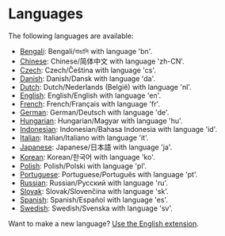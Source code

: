 Languages
=========

The following languages are available:

* [Bengali](https://github.com/datenstrom/yellow-extensions/tree/master/languages/bengali): Bengali/বাঙালি with language 'bn'.
* [Chinese](https://github.com/datenstrom/yellow-extensions/tree/master/languages/chinese): Chinese/简体中文 with language 'zh-CN'.
* [Czech](https://github.com/datenstrom/yellow-extensions/tree/master/languages/czech): Czech/Čeština with language 'cs'.
* [Danish](https://github.com/datenstrom/yellow-extensions/tree/master/languages/danish): Danish/Dansk with language 'da'.
* [Dutch](https://github.com/datenstrom/yellow-extensions/tree/master/languages/dutch): Dutch/Nederlands (België) with language 'nl'.
* [English](https://github.com/datenstrom/yellow-extensions/tree/master/languages/english): English/English with language 'en'.
* [French](https://github.com/datenstrom/yellow-extensions/tree/master/languages/french): French/Français with language 'fr'.
* [German](https://github.com/datenstrom/yellow-extensions/tree/master/languages/german): German/Deutsch with language 'de'.
* [Hungarian](https://github.com/datenstrom/yellow-extensions/tree/master/languages/hungarian): Hungarian/Magyar with language 'hu'.
* [Indonesian](https://github.com/datenstrom/yellow-extensions/tree/master/languages/indonesian): Indonesian/Bahasa Indonesia with language 'id'.
* [Italian](https://github.com/datenstrom/yellow-extensions/tree/master/languages/italian): Italian/Italiano with language 'it'.
* [Japanese](https://github.com/datenstrom/yellow-extensions/tree/master/languages/japanese): Japanese/日本語 with language 'ja'.
* [Korean](https://github.com/datenstrom/yellow-extensions/tree/master/languages/korean): Korean/한국어 with language 'ko'.
* [Polish](https://github.com/datenstrom/yellow-extensions/tree/master/languages/polish): Polish/Polski with language 'pl'.
* [Portuguese](https://github.com/datenstrom/yellow-extensions/tree/master/languages/portuguese): Portuguese/Português with language 'pt'.
* [Russian](https://github.com/datenstrom/yellow-extensions/tree/master/languages/russian): Russian/Русский with language 'ru'.
* [Slovak](https://github.com/datenstrom/yellow-extensions/tree/master/languages/slovak): Slovak/Slovenčina with language 'sk'.
* [Spanish](https://github.com/datenstrom/yellow-extensions/tree/master/languages/spanish): Spanish/Español with language 'es'.
* [Swedish](https://github.com/datenstrom/yellow-extensions/tree/master/languages/swedish): Swedish/Svenska with language 'sv'.

Want to make a new language? [Use the English extension](https://github.com/datenstrom/yellow-extensions/tree/master/languages/english).
